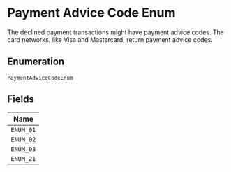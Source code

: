 
# Payment Advice Code Enum

The declined payment transactions might have payment advice codes. The card networks, like Visa and Mastercard, return payment advice codes.

## Enumeration

`PaymentAdviceCodeEnum`

## Fields

| Name |
|  --- |
| `ENUM_01` |
| `ENUM_02` |
| `ENUM_03` |
| `ENUM_21` |

